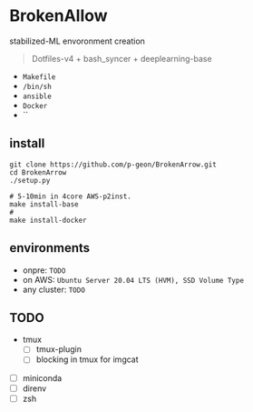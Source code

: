 # BrokenAllow

stabilized-ML envoronment creation

> Dotfiles-v4 + bash_syncer + deeplearning-base

- `Makefile`
- `/bin/sh`
- `ansible`
- `Docker`
- ``


## install 

```
git clone https://github.com/p-geon/BrokenArrow.git
cd BrokenArrow
./setup.py

# 5-10min in 4core AWS-p2inst.
make install-base
# 
make install-docker
```

## environments

- onpre: `TODO`
- on AWS: `Ubuntu Server 20.04 LTS (HVM), SSD Volume Type`
- any cluster: `TODO`


## TODO

- tmux
  - [ ] tmux-plugin
  - [ ] blocking in tmux for imgcat
- [ ] miniconda
- [ ] direnv 
- [ ] zsh